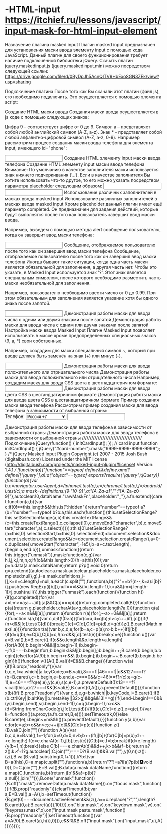 # -HTML-input https://itchief.ru/lessons/javascript/input-mask-for-html-input-element
Назначение плагина masked input
Плагин masked input предназначен для установления маски ввода элементу input с помощью кода JavaScript. 
Данный плагин для своего функционирования требует наличие подключённой библиотеки jQuery. 
Скачать плагин jquery.maskedinput.js (jquery.maskedinput.min) можно посредством следующей ссылки: https://drive.google.com/file/d/0ByDpJh5AcnQITV9HbExoSGN3ZEk/view?usp=sharing

Подключение плагина
После того как Вы скачали этот плагин (файл js), его необходимо подключить. Это осуществляется с помощью элемента script:

<!-- Подключение библиотеки jQuery -->
<script src="jquery.js"></script>
<!-- Подключение jQuery плагина Masked Input -->
<script src="jquery.maskedinput.min.js"></script>
Создание HTML маски ввода
Создания маски ввода осушествляется в js коде с помощью следующих знаков:

Цифра 9 – соответствует цифре от 0 до 9.
Символ a – представляет собой любой английский символ (A-Z, a-z).
Знак * - представляет собой любой алфавитно-цифровой символ (A-Z, a-z, 0-9).
Например рассмотрим процесс создания маски ввода телефона для элемента input, имеющего id="phone":

<!--HTML элемент, который будет иметь маску ввода телефонного номера  -->
<input  id="phone" type="text">	
<script>
//Код jQuery, установливающий маску для ввода телефона элементу input
//1. После загрузки страницы,  когда все элементы будут доступны выполнить...
$(function(){
  //2. Получить элемент, к которому необходимо добавить маску
  $("#phone").mask("8(999) 999-9999");
});
</script>
Создание HTML элементу input маски ввода телефона
Создание HTML элементу input маски ввода телефона
Внимание: По умолчанию в качестве заполнителя маски используется знак нижнего подчеркивания ('_').
Если в качестве заполнителя Вы хотите использовать что-то другое, то его можно указать посредством параметра placeholder следующим образом:

<!--HTML элемент, который будет иметь заполнитель дд.мм.гггг -->
<input  id="date" type="text">
<!--HTML элемент, который будет иметь в качестве заполнителя пробел -->
<input  id="index" type="text">
<script>
$(function() {
  //задание заполнителя с помощью параметра placeholder
  $("#date").mask("99.99.9999", {placeholder: "дд.мм.гггг" });
  //задание заполнителя с помощью параметра placeholder
  $("#index").mask("999999", {placeholder: " " });
});
</script>
Использование различных заполнителей в масках ввода masked input
Использование различных заполнителей в масках ввода masked input
Кроме placeholder данный плагин имеет ещё параметр completed. Он предназначен для задания действий, которые будут выполнятся после того как пользователь завершит ввод маски ввода.

Например, выведем с помощью метода alert сообщение пользователю, когда он завершит ввод маски телефона:

<!-- Ввод номера телефона осуществляется с помощью маски  -->
<input  id="phone" type="text">
<script>
$(function(){
  //Использование параметра completed
  $("#phone").mask("8(999) 999-9999", {
    completed: function(){ alert("Вы ввели номер: " + this.val()); }
  });
});
</script>
Сообщение, отображаемое пользователю после того как он завершил ввод маски телефона
Сообщение, отображаемое пользователю после того как он завершил ввод маски телефона
Иногда бывают такие ситуации, когда одна часть маски является обязательной для заполнения, а другая часть нет. Чтобы это указать, в Masked Input используется знак '?'. Этот знак является специальным символом, после которого необходимо разместить часть маски необязательной для заполнения.

Например, пользователю необходимо ввести число от 0 до 0.99. При этом обязательным для заполнения является указание хотя бы одного знака после запятой.

<!-- Ввод номера телефона осуществляется с помощью маски  -->
<input  id="number" type="text">
<script>
jQuery(function($){
  //создания своего специального символа для маски
  $("#number").mask("0.9?9");
});
</script>
Демонстрация работы маски для ввода числа с одним или двумя знаками после запятой
Демонстрация работы маски для ввода числа с одним или двумя знаками после запятой
Настройка маски ввода Masked Input
Плагин Masked Input позволяет использовать в маске кроме предопределенных специальных знаков (9, a, *) свои собственные.

Например, создадим для маски специальный символ ~, который при вводе должен быть заменён на знак (+) или минус (-).

<!-- HTML элемент, имеющий маску телефона -->
<input  id="number" type="text">
<script>
jQuery(function($){
  //создания специального символа для маски
  $.mask.definitions['~']='[+-]';
  $("#number).mask("~9.99");
});
</script>
Демонстрация работы маски для ввода положительного или отрицательного числа
Демонстрация работы маски для ввода положительного или отрицательного числа
Например, создадим маску для ввода CSS цвета в шестнадцатеричном формате:

<!-- HTML элемент, имеющий маску для ввода цвета в шестнадцатиричном формате -->
<input  id="color" type="text">
<script>
jQuery(function($){
  //создания специального символа h для маски
 $.mask.definitions['h']='[A-Fa-f0-9]';
  $("#color).mask("#hhhhhh");
});
</script>
Демонстрация работы маски для ввода цвета CSS в шестандцатиричном формате
Демонстрация работы маски для ввода цвета CSS в шестандцатиричном формате
Пример создания маски ввода телефона
Рассмотрим пример создания маски для ввода телефона в зависимости от выбранной страны:

<div class="form-group">
  <label for="phone">Телефон: </label>
  <select id="country" class="form-control">
    <option value="ru"><img src="">Россия +7</option>
    <option value="ua">Украина +380</option>
    <option value="by">Белоруссия +375</option>
  </select>
  <input id="phone" type="text" class="form-control">
</div>
 
<script>
jQuery (function ($) {  
  $(function() {
    function maskPhone() {
      var country = $('#country option:selected').val();
      switch (country) {
        case "ru":
          $("#phone").mask("+7(999) 999-99-99");
          break;
        case "ua":
          $("#phone").mask("+380(999) 999-99-99");
          break;
        case "by":
          $("#phone").mask("+375(999) 999-99-99");
          break;          
      }    
    }
    maskPhone();
    $('#country').change(function() {
      maskPhone();
    });
  });
});
</script>
Демонстрация работы маски для ввода телефона в зависимости от выбранной страны
Демонстрация работы маски для ввода телефона в зависимости от выбранной страны
//////////////////////////////////////
Подключение
jQuery(function() {
	initCardInput();
});
// card input
function initCardInput() {
	jQuery("#card-number").mask("9999-9999-9999-9999");
}
/*
    jQuery Masked Input Plugin
    Copyright (c) 2007 - 2015 Josh Bush (digitalbush.com)
    Licensed under the MIT license (http://digitalbush.com/projects/masked-input-plugin/#license)
    Version: 1.4.1
*/
!function(a){"function"==typeof define&&define.amd?define(["jquery"],a):a("object"==typeof exports?require("jquery"):jQuery)}(function(a){var b,c=navigator.userAgent,d=/iphone/i.test(c),e=/chrome/i.test(c),f=/android/i.test(c);a.mask={definitions:{9:"[0-9]",a:"[A-Za-z]","*":"[A-Za-z0-9]"},autoclear:!0,dataName:"rawMaskFn",placeholder:"_"},a.fn.extend({caret:function(a,b){var c;if(0!==this.length&&!this.is(":hidden"))return"number"==typeof a?(b="number"==typeof b?b:a,this.each(function(){this.setSelectionRange?this.setSelectionRange(a,b):this.createTextRange&&(c=this.createTextRange(),c.collapse(!0),c.moveEnd("character",b),c.moveStart("character",a),c.select())})):(this[0].setSelectionRange?(a=this[0].selectionStart,b=this[0].selectionEnd):document.selection&&document.selection.createRange&&(c=document.selection.createRange(),a=0-c.duplicate().moveStart("character",-1e5),b=a+c.text.length),{begin:a,end:b})},unmask:function(){return this.trigger("unmask")},mask:function(c,g){var h,i,j,k,l,m,n,o;if(!c&&this.length>0){h=a(this[0]);var p=h.data(a.mask.dataName);return p?p():void 0}return g=a.extend({autoclear:a.mask.autoclear,placeholder:a.mask.placeholder,completed:null},g),i=a.mask.definitions,j=[],k=n=c.length,l=null,a.each(c.split(""),function(a,b){"?"==b?(n--,k=a):i[b]?(j.push(new RegExp(i[b])),null===l&&(l=j.length-1),k>a&&(m=j.length-1)):j.push(null)}),this.trigger("unmask").each(function(){function h(){if(g.completed){for(var a=l;m>=a;a++)if(j[a]&&C[a]===p(a))return;g.completed.call(B)}}function p(a){return g.placeholder.charAt(a<g.placeholder.length?a:0)}function q(a){for(;++a<n&&!j[a];);return a}function r(a){for(;--a>=0&&!j[a];);return a}function s(a,b){var c,d;if(!(0>a)){for(c=a,d=q(b);n>c;c++)if(j[c]){if(!(n>d&&j[c].test(C[d])))break;C[c]=C[d],C[d]=p(d),d=q(d)}z(),B.caret(Math.max(l,a))}}function t(a){var b,c,d,e;for(b=a,c=p(a);n>b;b++)if(j[b]){if(d=q(b),e=C[b],C[b]=c,!(n>d&&j[d].test(e)))break;c=e}}function u(){var a=B.val(),b=B.caret();if(o&&o.length&&o.length>a.length){for(A(!0);b.begin>0&&!j[b.begin-1];)b.begin--;if(0===b.begin)for(;b.begin<l&&!j[b.begin];)b.begin++;B.caret(b.begin,b.begin)}else{for(A(!0);b.begin<n&&!j[b.begin];)b.begin++;B.caret(b.begin,b.begin)}h()}function v(){A(),B.val()!=E&&B.change()}function w(a){if(!B.prop("readonly")){var b,c,e,f=a.which||a.keyCode;o=B.val(),8===f||46===f||d&&127===f?(b=B.caret(),c=b.begin,e=b.end,e-c===0&&(c=46!==f?r(c):e=q(c-1),e=46===f?q(e):e),y(c,e),s(c,e-1),a.preventDefault()):13===f?v.call(this,a):27===f&&(B.val(E),B.caret(0,A()),a.preventDefault())}}function x(b){if(!B.prop("readonly")){var c,d,e,g=b.which||b.keyCode,i=B.caret();if(!(b.ctrlKey||b.altKey||b.metaKey||32>g)&&g&&13!==g){if(i.end-i.begin!==0&&(y(i.begin,i.end),s(i.begin,i.end-1)),c=q(i.begin-1),n>c&&(d=String.fromCharCode(g),j[c].test(d))){if(t(c),C[c]=d,z(),e=q(c),f){var k=function(){a.proxy(a.fn.caret,B,e)()};setTimeout(k,0)}else B.caret(e);i.begin<=m&&h()}b.preventDefault()}}}function y(a,b){var c;for(c=a;b>c&&n>c;c++)j[c]&&(C[c]=p(c))}function z(){B.val(C.join(""))}function A(a){var b,c,d,e=B.val(),f=-1;for(b=0,d=0;n>b;b++)if(j[b]){for(C[b]=p(b);d++<e.length;)if(c=e.charAt(d-1),j[b].test(c)){C[b]=c,f=b;break}if(d>e.length){y(b+1,n);break}}else C[b]===e.charAt(d)&&d++,k>b&&(f=b);return a?z():k>f+1?g.autoclear||C.join("")===D?(B.val()&&B.val(""),y(0,n)):z():(z(),B.val(B.val().substring(0,f+1))),k?b:l}var B=a(this),C=a.map(c.split(""),function(a,b){return"?"!=a?i[a]?p(b):a:void 0}),D=C.join(""),E=B.val();B.data(a.mask.dataName,function(){return a.map(C,function(a,b){return j[b]&&a!=p(b)?a:null}).join("")}),B.one("unmask",function(){B.off(".mask").removeData(a.mask.dataName)}).on("focus.mask",function(){if(!B.prop("readonly")){clearTimeout(b);var a;E=B.val(),a=A(),b=setTimeout(function(){B.get(0)===document.activeElement&&(z(),a==c.replace("?","").length?B.caret(0,a):B.caret(a))},10)}}).on("blur.mask",v).on("keydown.mask",w).on("keypress.mask",x).on("input.mask paste.mask",function(){B.prop("readonly")||setTimeout(function(){var a=A(!0);B.caret(a),h()},0)}),e&&f&&B.off("input.mask").on("input.mask",u),A()})}})});
